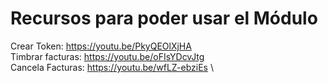 # Recursos para poder usar el Módulo

Crear Token: https://youtu.be/PkyQEOlXjHA \
Timbrar facturas: https://youtu.be/oFIsYDcvJtg \
Cancela Facturas: https://youtu.be/wfLZ-ebziEs \
